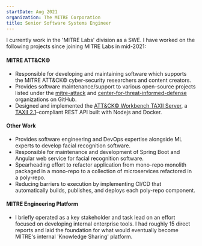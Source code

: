 ```yaml
---
startDate: Aug 2021
organization: The MITRE Corporation
title: Senior Software Systems Engineer
---
```


I currently work in the 'MITRE Labs' division as a SWE. I have worked on the following projects since joining MITRE Labs in mid-2021:

#### MITRE ATT&CK©

- Responsible for developing and maintaining software which supports the MITRE ATT&CK© cyber-security researchers and content creators.
- Provides software maintenance/support to various open-source projects listed under the [mitre-attack](https://github.com/mitre-attack) and [center-for-threat-informed-defense](https://github.com/center-for-threat-informed-defense) organizations on GitHub.
- Designed and implemented the [ATT&CK© Workbench TAXII Server](https://github.com/mitre-attack/attack-workbench-taxii-server), a [TAXII 2.1](https://docs.oasis-open.org/cti/taxii/v2.1/taxii-v2.1.html)–compliant REST API built with Nodejs and Docker.

#### Other Work

- Provides software engineering and DevOps expertise alongside ML experts to develop facial recognition software.
- Responsible for maintenance and development of Spring Boot and Angular web service for facial recognition software.
- Spearheading effort to refactor application from mono-repo monolith packaged in a mono-repo to a collection of microservices refactored in a poly-repo.
- Reducing barriers to execution by implementing CI/CD that automatically builds, publishes, and deploys each poly-repo component.

#### MITRE Engineering Platform

- I briefly operated as a key stakeholder and task lead on an effort focused on developing internal enterprise tools. I had roughly 15 direct reports and laid the foundation for what would eventually become MITRE's internal 'Knowledge Sharing' platform.
